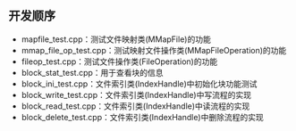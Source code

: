 ## 开发顺序
- mapfile_test.cpp：测试文件映射类(MMapFile)的功能
- mmap_file_op_test.cpp：测试映射文件操作类(MMapFileOperation)的功能
- fileop_test.cpp：测试文件操作类(FileOperation)的功能
- block_stat_test.cpp：用于查看块的信息
- block_ini_test.cpp：文件索引类(IndexHandle)中初始化块功能测试
- block_write_test.cpp：文件索引类(IndexHandle)中写流程的实现
- block_read_test.cpp：文件索引类(IndexHandle)中读流程的实现
- block_delete_test.cpp：文件索引类(IndexHandle)中删除流程的实现